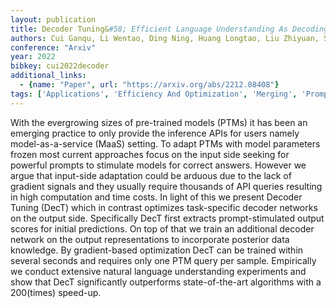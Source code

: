 ```yaml
---
layout: publication
title: Decoder Tuning&#58; Efficient Language Understanding As Decoding
authors: Cui Ganqu, Li Wentao, Ding Ning, Huang Longtao, Liu Zhiyuan, Sun Maosong
conference: "Arxiv"
year: 2022
bibkey: cui2022decoder
additional_links:
  - {name: "Paper", url: "https://arxiv.org/abs/2212.08408"}
tags: ['Applications', 'Efficiency And Optimization', 'Merging', 'Prompting', 'Tools']
---
```

With the evergrowing sizes of pre-trained models (PTMs) it has been an emerging practice to only provide the inference APIs for users namely model-as-a-service (MaaS) setting. To adapt PTMs with model parameters frozen most current approaches focus on the input side seeking for powerful prompts to stimulate models for correct answers. However we argue that input-side adaptation could be arduous due to the lack of gradient signals and they usually require thousands of API queries resulting in high computation and time costs. In light of this we present Decoder Tuning (DecT) which in contrast optimizes task-specific decoder networks on the output side. Specifically DecT first extracts prompt-stimulated output scores for initial predictions. On top of that we train an additional decoder network on the output representations to incorporate posterior data knowledge. By gradient-based optimization DecT can be trained within several seconds and requires only one PTM query per sample. Empirically we conduct extensive natural language understanding experiments and show that DecT significantly outperforms state-of-the-art algorithms with a 200(times) speed-up.

